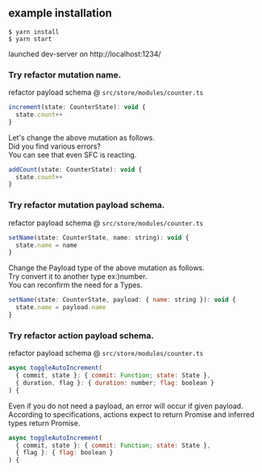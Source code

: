 ## example installation

```
$ yarn install
$ yarn start
```

launched dev-server on http://localhost:1234/

### Try refactor mutation name.

refactor payload schema @ `src/store/modules/counter.ts`

```javascript
increment(state: CounterState): void {
  state.count++
}
```
Let's change the above mutation as follows.  
Did you find various errors?  
You can see that even SFC is reacting.  

```javascript
addCount(state: CounterState): void {
  state.count++
}
```

### Try refactor mutation payload schema.

refactor payload schema @ `src/store/modules/counter.ts`

```javascript
setName(state: CounterState, name: string): void {
  state.name = name
}
```
Change the Payload type of the above mutation as follows.  
Try convert it to another type ex:)number.  
You can reconfirm the need for a Types.  

```javascript
setName(state: CounterState, payload: { name: string }): void {
  state.name = payload.name
}
```

### Try refactor action payload schema.

refactor payload schema @ `src/store/modules/counter.ts`

```javascript
async toggleAutoIncrement(
  { commit, state }: { commit: Function; state: State },
  { duration, flag }: { duration: number; flag: boolean }
) {
```
Even if you do not need a payload, an error will occur if given payload.  
According to specifications, actions expect to return Promise and inferred types return Promise.  

```javascript
async toggleAutoIncrement(
  { commit, state }: { commit: Function; state: State },
  { flag }: { flag: boolean }
) {
```
